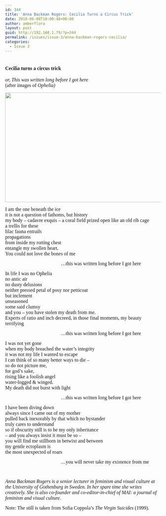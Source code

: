 ```yaml
---
id: 344
title: 'Anna Backman Rogers: Cecilia Turns a Circus Trick'
date: 2018-06-08T10:00:48+00:00
author: amberflora
layout: post
guid: http://192.168.1.79/?p=344
permalink: /issues/issue-3/anna-backman-rogers-cecilia/
categories:
  - Issue 3
---
```

# <span style="font-family: georgia, palatino, serif; font-size: 12pt;">Cecilia turns a circus trick</span>

<span style="font-family: georgia, palatino, serif; font-size: 12pt;"><em>or, This was written long before I got here</em></span>  
<span style="font-family: georgia, palatino, serif; font-size: 12pt;">(after images of <em>Ophelia)</em></span>

<span style="font-family: georgia, palatino, serif; font-size: 12pt;"><img loading="lazy" class="aligncenter wp-image-346 size-large" src="http://amberflora.com/wp-content/uploads/2018/05/CECILIA-AS-OPHELIA-1024x568.png" alt="" width="640" height="355" srcset="https://www.amberflora.com/wp-content/uploads/2018/05/CECILIA-AS-OPHELIA-1024x568.png 1024w, https://www.amberflora.com/wp-content/uploads/2018/05/CECILIA-AS-OPHELIA-300x167.png 300w, https://www.amberflora.com/wp-content/uploads/2018/05/CECILIA-AS-OPHELIA-768x426.png 768w" sizes="(max-width: 640px) 100vw, 640px" /></span>

<span style="font-family: georgia, palatino, serif; font-size: 12pt;">I am the one beneath the ice</span>  
 <span style="font-family: georgia, palatino, serif; font-size: 12pt;">it is not a question of fathoms, but history</span>  
 <span style="font-family: georgia, palatino, serif; font-size: 12pt;">my body &#8211; cadavre exquis – a coral field prized open like an old rib cage</span>  
 <span style="font-family: georgia, palatino, serif; font-size: 12pt;">a trellis for these</span>  
 <span style="font-family: georgia, palatino, serif; font-size: 12pt;">lilac fauna entrails</span>  
 <span style="font-family: georgia, palatino, serif; font-size: 12pt;">propagations</span>  
 <span style="font-family: georgia, palatino, serif; font-size: 12pt;">from inside my rotting chest</span>  
 <span style="font-family: georgia, palatino, serif; font-size: 12pt;">entangle my swollen heart.</span>  
 <span style="font-family: georgia, palatino, serif; font-size: 12pt;">You could not love the bones of me</span>

<p style="padding-left: 180px;">
  <span style="font-family: georgia, palatino, serif; font-size: 12pt;">…this was written long before I got here</span>
</p>

<span style="font-family: georgia, palatino, serif; font-size: 12pt;">In life I was no Ophelia</span>  
 <span style="font-family: georgia, palatino, serif; font-size: 12pt;">no antic air</span>  
 <span style="font-family: georgia, palatino, serif; font-size: 12pt;">no dusty delusions</span>  
 <span style="font-family: georgia, palatino, serif; font-size: 12pt;">neither pressed petal of posy nor petticoat</span>  
 <span style="font-family: georgia, palatino, serif; font-size: 12pt;">but inclement</span>  
 <span style="font-family: georgia, palatino, serif; font-size: 12pt;">unseasoned</span>  
 <span style="font-family: georgia, palatino, serif; font-size: 12pt;">some said clumsy</span>  
 <span style="font-family: georgia, palatino, serif; font-size: 12pt;">and you &#8211; you have stolen my death from me.</span>  
 <span style="font-family: georgia, palatino, serif; font-size: 12pt;">Experts of ratio and inch decreed, in those final moments, my beauty terrifying</span>

<p style="padding-left: 180px;">
  <span style="font-family: georgia, palatino, serif; font-size: 12pt;">…this was written long before I got here</span>
</p>

<span style="font-family: georgia, palatino, serif; font-size: 12pt;">I was not yet gone</span>  
 <span style="font-family: georgia, palatino, serif; font-size: 12pt;">when my body breached the water’s integrity</span>  
 <span style="font-family: georgia, palatino, serif; font-size: 12pt;">it was not my life I wanted to escape</span>  
 <span style="font-family: georgia, palatino, serif; font-size: 12pt;">I can think of so many better ways to die &#8211;</span>  
 <span style="font-family: georgia, palatino, serif; font-size: 12pt;">so do not picture me,</span>  
 <span style="font-family: georgia, palatino, serif; font-size: 12pt;">for god’s sake,</span>  
 <span style="font-family: georgia, palatino, serif; font-size: 12pt;">rising like a foolish angel</span>  
 <span style="font-family: georgia, palatino, serif; font-size: 12pt;">water-logged & winged.</span>  
 <span style="font-family: georgia, palatino, serif; font-size: 12pt;">My death did not burst with light</span>

<p style="padding-left: 180px;">
  <span style="font-family: georgia, palatino, serif; font-size: 12pt;">…this was written long before I got here</span>
</p>

<span style="font-family: georgia, palatino, serif; font-size: 12pt;">I have been diving down</span>  
 <span style="font-family: georgia, palatino, serif; font-size: 12pt;">always since I came out of my mother</span>  
 <span style="font-family: georgia, palatino, serif; font-size: 12pt;">pulled back inexorably by that which no bystander</span>  
 <span style="font-family: georgia, palatino, serif; font-size: 12pt;">truly cares to understand</span>  
 <span style="font-family: georgia, palatino, serif; font-size: 12pt;">so if obscurity still is to be my only inheritance</span>  
 <span style="font-family: georgia, palatino, serif; font-size: 12pt;">– and you always insist it must be so –</span>  
 <span style="font-family: georgia, palatino, serif; font-size: 12pt;">you will find me stillborn in betwixt and between</span>  
 <span style="font-family: georgia, palatino, serif; font-size: 12pt;">my gentle ectoplasm is</span>  
 <span style="font-family: georgia, palatino, serif; font-size: 12pt;">the most unexpected of roars</span>

<p style="padding-left: 180px;">
  <span style="font-family: georgia, palatino, serif; font-size: 12pt;">…you will never take my existence from me</span>
</p>

&nbsp;

<span style="font-family: georgia, palatino, serif; font-size: 12pt;"><em><span class="il">Anna</span> Backman Rogers is a senior lecturer in feminism and visual culture at the University of Gothenburg in Sweden. In her spare time she writes creatively. She is also co-founder and co-editor-in-chief of MAI: a journal of feminism and visual culture.</em></span>

<span style="font-size: 12pt; font-family: georgia, palatino, serif;">Note: The still is taken from Sofia Coppola&#8217;s <em>The Virgin Suicides</em> (1999).</span>